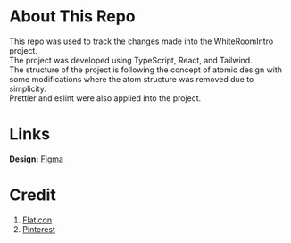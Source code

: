 # About This Repo
This repo was used to track the changes made into the WhiteRoomIntro project.\
The project was developed using TypeScript, React, and Tailwind.\
The structure of the project is following the concept of atomic design with some modifications where the atom structure was removed due to simplicity.\
Prettier and eslint were also applied into the project.

# Links
**Design:** [Figma](https://www.figma.com/file/mitbrod8ZvhaszqNJlBPTA/White-Room-Screening-Design?type=design&node-id=0%3A1&t=aYA3d47c41gZysCC-1)

# Credit
1. [Flaticon](https://www.flaticon.com/)
2. [Pinterest](https://www.pinterest.com/)
